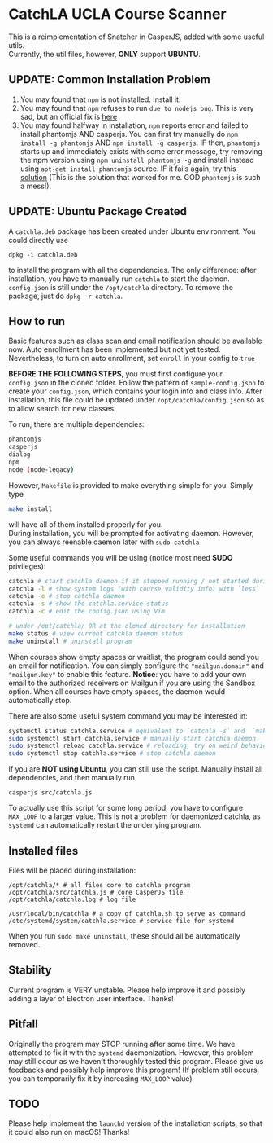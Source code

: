 # CatchLA UCLA Course Scanner
This is a reimplementation of Snatcher in CasperJS, added with some useful utils.  
Currently, the util files, however, __ONLY__ support __UBUNTU__.

## UPDATE: Common Installation Problem  
1. You may found that `npm` is not installed. Install it.  
2. You may found that `npm` refuses to run `due to nodejs bug`. This is very sad, but an official fix is [here](https://nodejs.org/en/download/package-manager/#debian-and-ubuntu-based-linux-distributions)  
3. You may found halfway in installation, `npm` reports error and failed to install phantomjs AND casperjs. You can first try manually do `npm install -g phantomjs` AND `npm install -g casperjs`. IF then, `phantomjs` starts up and immediately exists with some error message, try removing the npm version using `npm uninstall phantomjs -g` and install instead using `apt-get install phantomjs` source. IF it fails again, try this [solution](https://www.vultr.com/docs/how-to-install-phantomjs-on-ubuntu-16-04) (This is the solution that worked for me. GOD `phantomjs` is such a mess!).  

## UPDATE: Ubuntu Package Created  
A `catchla.deb` package has been created under Ubuntu environment. You could directly use
```
dpkg -i catchla.deb
```
to install the program with all the dependencies. The only difference: after installation, you have to manually run `catchla` to start the daemon. `config.json` is still under the `/opt/catchla` directory. To remove the package, just do `dpkg -r catchla`.   

## How to run
Basic features such as class scan and email notification should be available now. Auto enrollment has been implemented but not yet tested. Nevertheless, to turn on auto enrollment, set `enroll` in your config to `true`

__BEFORE THE FOLLOWING STEPS__, you must first configure your `config.json` in the cloned folder. Follow the pattern of `sample-config.json` to create your `config.json`, which contains your login info and class info. After installation, this file could be updated under `/opt/catchla/config.json` so as to allow search for new classes.

To run, there are multiple dependencies:  
```bash
phantomjs
casperjs
dialog
npm
node (node-legacy)
```
However, `Makefile` is provided to make everything simple for you. Simply type  
```bash
make install
```
will have all of them installed properly for you.  
During installation, you will be prompted for activating daemon. However, you can always reenable daemon later with `sudo catchla`  

Some useful commands you will be using (notice most need __SUDO__ privileges):  
```bash
catchla # start catchla daemon if it stopped running / not started during installation. After entering this, you can safely Ctrl-C as the daemon is already started anyways
catchla -l # show system logs (with course validity info) with `less`
catchla -e # stop catchla daemon
catchla -s # show the catchla.service status
catchla -c # edit the config.json using Vim

# under /opt/catchla/ OR at the cloned directory for installation
make status # view current catchla daemon status
make uninstall # uninstall program
```
When courses show empty spaces or waitlist, the program could send you an email for notification. You can simply configure the `"mailgun.domain"` and `"mailgun.key"` to enable this feature. __Notice__: you have to add your own email to the authorized receivers on Mailgun if you are using the Sandbox option.
When all courses have empty spaces, the daemon would automatically stop.

There are also some useful system command you may be interested in:  
```bash
systemctl status catchla.service # equivalent to `catchla -s` and  `make status`, get `catchla` running status, useful for debugging
sudo systemctl start catchla.service # manually start catchla daemon
sudo systemctl reload catchla.service # reloading, try on weird behavior
sudo systemctl stop catchla.service # stop catchla daemon
```

If you are __NOT using Ubuntu__, you can still use the script. Manually install all dependencies, and then manually run
```
casperjs src/catchla.js
```
To actually use this script for some long period, you have to configure `MAX_LOOP` to a larger value. This is not a problem for daemonized catchla, as `systemd` can automatically restart the underlying program.  


## Installed files  
Files will be placed during installation:
```
/opt/catchla/* # all files core to catchla program
/opt/catchla/src/catchla.js # core CasperJS file
/opt/catchla/catchla.log # log file

/usr/local/bin/catchla # a copy of catchla.sh to serve as command
/etc/systemd/system/catchla.service # service file for systemd
```
When you run `sudo make uninstall`, these should all be automatically removed.  

## Stability

Current program is VERY unstable. Please help improve it and possibly adding a layer of Electron user interface. Thanks!

## Pitfall
Originally the program may STOP running after some time. We have attempted to fix it with the `systemd` daemonization. However, this problem may still occur as we haven't thoroughly tested this program. Please give us feedbacks and possibly help improve this program! (If problem still occurs, you can temporarily fix it by increasing `MAX_LOOP` value)

## TODO
Please help implement the `launchd` version of the installation scripts, so that it could also run on macOS! Thanks!
